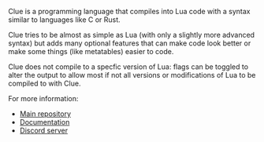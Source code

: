 Clue is a programming language that compiles into Lua code with a syntax similar to languages like C or Rust.

Clue tries to be almost as simple as Lua (with only a slightly more advanced syntax) but adds many optional features that can make code look better or make some things (like metatables) easier to code.

Clue does not compile to a specfic version of Lua: flags can be toggled to alter the output to allow most if not all versions or modifications of Lua to be compiled to with Clue.

For more information:
- [Main repository](https://github.com/ClueLang/Clue)
- [Documentation](https://github.com/ClueLang/Clue/wiki)
- [Discord server](https://discord.gg/EQsnWpqN3C)
